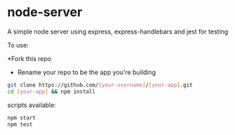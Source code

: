 # node-server
A simple node server using express, express-handlebars and jest for testing

To use: 

*Fork this repo
* Rename your repo to be the app you're building

```sh
git clone https://github.com/[your-username]/[your-app].git
cd [your-app] && npm install
```

scripts available:

```sh
npm start
npm test
```
